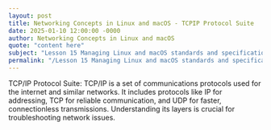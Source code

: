 ```yaml
---
layout: post
title: Networking Concepts in Linux and macOS - TCPIP Protocol Suite
date: 2025-01-10 12:00:00 -0000
author: Networking Concepts in Linux and macOS
quote: "content here"
subject: "Lesson 15 Managing Linux and macOS standards and specifications"
permalink: "/Lesson 15 Managing Linux and macOS standards and specifications/Networking Concepts in Linux and macOS/Networking Concepts in Linux and macOS - TCPIP Protocol Suite"
---
```


TCP/IP Protocol Suite: TCP/IP is a set of communications protocols used for the internet and similar networks. It includes protocols like IP for addressing, TCP for reliable communication, and UDP for faster, connectionless transmissions. Understanding its layers is crucial for troubleshooting network issues.
